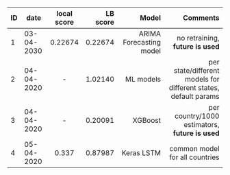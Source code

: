 |ID| date | local score |  LB score | Model | Comments|
|--|------|:-----------:|----------:|------:|----------------:|
|1 | 03-04-2030 | 0.22674  | 0.22674 |  ARIMA Forecasting model|  no retraining, **future is used** |
|2 | 04-04-2020 | - | 1.02140 | ML models | per state/different models for different states, default params |
|3 | 04-04-2020 | - | 0.20091 | XGBoost | per country/1000 estimators, **future is used** |
|4 | 05-04-2020 | 0.337 | 0.87987 | Keras LSTM | common model for all countries|
